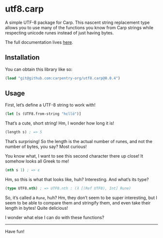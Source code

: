# utf8.carp

A simple UTF-8 package for Carp. This nascent string replacement type allows
you to use many of the functions you know from Carp strings while respecting
unicode runes instead of just having bytes.

The full documentation lives [here](https://veitheller.de/utf8/).

## Installation

You can obtain this library like so:

```clojure
(load "git@github.com:carpentry-org/utf8.carp@0.0.4")
```

## Usage

First, let’s define a UTF-8 string to work with!

```clojure
(let [s (UTF8.from-string "hεllö")]
```

That’s a cute, short string! Hm, I wonder how long it is!

```clojure
(length s) ; => 5
```

That’s surprising! So the length is the actual number of runes, and not the
number of bytes, you say? Most curious!

You know what, I want to see this second character there up close! It somehow
looks all Greek to me!

```clojure
(nth s 1) ; => ε
```

Hm, so this is what that looks like, huh? Interesting. And what’s its type?

```clojure
(type UTF8.nth) ; => UTF8.nth : (λ [(Ref UTF8), Int] Rune)
```

So, it’s called a `Rune`, huh? Hm, they don’t seem to be super interesting, but
I seem to be able to compare them and stringify them, and even take their length
in bytes! Quite delicious!

I wonder what else I can do with these functions?

<hr/>

Have fun!

